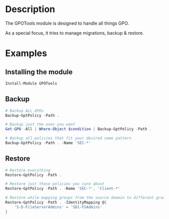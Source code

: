 ﻿# Description

The GPOTools module is designed to handle all things GPO.

As a special focus, it tries to manage migrations, backup & restore.

# Examples
## Installing the module

```powershell
Install-Module GPOTools
```

## Backup

```powershell
# Backup ALL GPOs
Backup-GptPolicy -Path .

# Backup just the ones you want
Get-GPO -All | Where-Object $condition | Backup-GptPolicy -Path .

# Backup all policies that fit your desired name pattern
Backup-GptPolicy -Path . -Name 'SEC-*'
```

## Restore

```powershell
# Restore everything
Restore-GptPolicy -Path .

# Restore just those policies you care about
Restore-GptPolicy -Path . -Name 'SEC-*', 'Client-*'

# Restore while mapping groups from the source domain to different groups in the destination domain
Restore-GptPolicy -Path . -IdentityMapping @{
	'S-D-FileServerAdmins' = 'SD1-FSAdmins'
}
```
